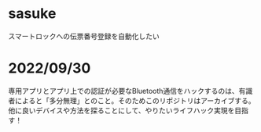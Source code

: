 # sasuke
スマートロックへの伝票番号登録を自動化したい

# 2022/09/30
専用アプリとアプリ上での認証が必要なBluetooth通信をハックするのは、有識者によると「多分無理」とのこと。そのためこのリポジトリはアーカイブする。他に良いデバイスや方法を探ることにして、やりたいライフハック実現を目指す！
